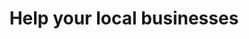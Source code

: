 ---
title: Help your local businesses
description: "Acausa dell'emegerza COVID-19 molte attività commerciali sono costrette a chiudere al pubblico, ma i costi fissi rimangono. Vogliamo dare modo di supportare i nostri ristoranti, locali e negozi del 💚 per poter superare questo periodo. Un modo per aiutare può essere acquistare ora un Voucher che si potrà utilizzare quando sarà possibile tornare ad uscire.
L'acquisto avverrà direttamente sulla pagina web dell'attività con le condizioni decise dall'esercente.
Acquista ora una Gift Card da usare dopo, aiuta i tuoi posti preferiti oppure contribuisci a far crescere la lista!"
gotoVoucher: Go to shop
searchsuggestion: Search...

map: Go to the Map

---